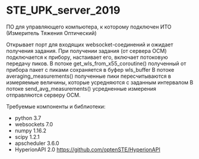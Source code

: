 # STE_UPK_server_2019
ПО для управляющего компьютера, к которому подключен ИТО (Измеритель Тяжения Оптический)

Открывает порт для входящих websocket-соединений и ожидает получения задания. 
При получении задания (от сервера ОСМ) подключается к прибору, настаивает его, включает потоковую передачу пиков.
В потоке get_wls_from_x55_coroutine() полученный от прибора пакет с пиками сохраняется в буфер wls_buffer
В потоке averaging_measurements() полученные пики пересчитываются в измеряемые величины, которые усредняются с заданным интервалом
В потоке send_avg_measurements() усредненные измерения отправляются серверу ОСМ.


Требуемые компоненты и библиотеки:
- python 3.7
- websockets 7.0
- numpy 1.16.2
- scipy 1.2.1
- apscheduler 3.6.0
- HyperionAPI 2.0 https://github.com/optenSTE/HyperionAPI



